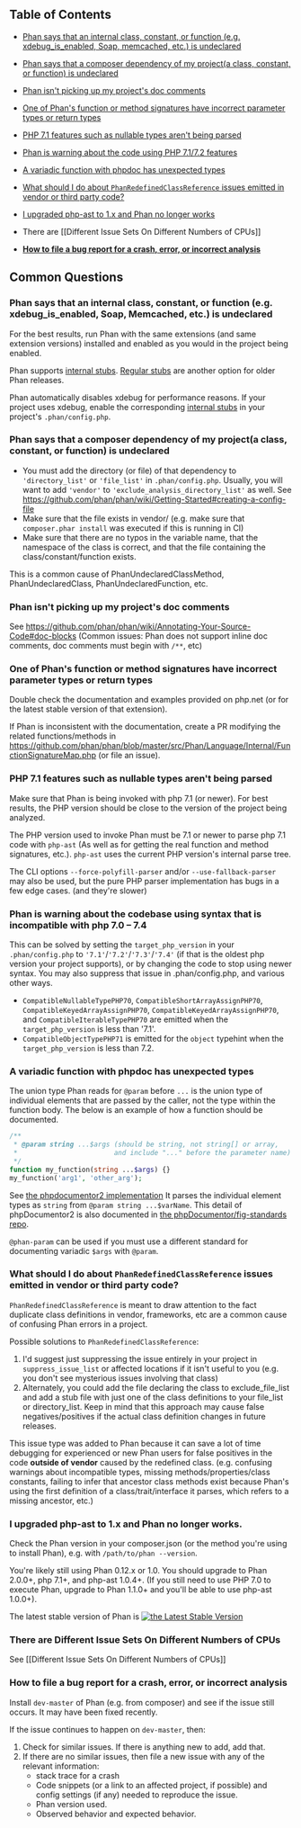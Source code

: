 ## Table of Contents

- [Phan says that an internal class, constant, or function (e.g. xdebug_is_enabled, Soap, memcached, etc.) is undeclared](https://github.com/phan/phan/wiki/Frequently-Asked-Questions#phan-says-that-an-internal-class-constant-or-function-eg-xdebug_is_enabled-soap-memcached-etc-is-undeclared)
- [Phan says that a composer dependency of my project(a class, constant, or function) is undeclared](https://github.com/phan/phan/wiki/Frequently-Asked-Questions#phan-says-that-a-composer-dependency-of-my-projecta-class-constant-or-function-is-undeclared)
- [Phan isn't picking up my project's doc comments](https://github.com/phan/phan/wiki/Frequently-Asked-Questions#phan-isnt-picking-up-my-projects-doc-comments)
- [One of Phan's function or method signatures have incorrect parameter types or return types](https://github.com/phan/phan/wiki/Frequently-Asked-Questions#one-of-phans-function-or-method-signatures-have-incorrect-parameter-types-or-return-types)
- [PHP 7.1 features such as nullable types aren't being parsed](https://github.com/phan/phan/wiki/Frequently-Asked-Questions#php-71-features-such-as-nullable-types-arent-being-parsed)
- [Phan is warning about the code using PHP 7.1/7.2 features](https://github.com/phan/phan/wiki/Frequently-Asked-Questions#phan-is-warning-about-the-codebase-using-syntax-that-is-incompatible-with-php-707172)
- [A variadic function with phpdoc has unexpected types](https://github.com/phan/phan/wiki/Frequently-Asked-Questions#a-variadic-function-with-phpdoc-has-unexpected-types)
- [What should I do about `PhanRedefinedClassReference` issues emitted in vendor or third party code?](https://github.com/phan/phan/wiki/Frequently-Asked-Questions#what-should-i-do-about-phanredefinedclassreference-issues-emitted-in-vendor-or-third-party-code)
- [I upgraded php-ast to 1.x and Phan no longer works](https://github.com/phan/phan/wiki/Frequently-Asked-Questions#i-upgraded-php-ast-to-100-and-phan-no-longer-works)

- There are [[Different Issue Sets On Different Numbers of CPUs]]
- **[How to file a bug report for a crash, error, or incorrect analysis](https://github.com/phan/phan/wiki/Frequently-Asked-Questions#how-to-file-a-bug-report-for-a-crash-error-or-incorrect-analysis)**

## Common Questions

### Phan says that an internal class, constant, or function (e.g. xdebug_is_enabled, Soap, Memcached, etc.) is undeclared

For the best results, run Phan with the same extensions (and same extension versions) installed and enabled as you would in the project being enabled.

Phan supports [internal stubs](https://github.com/phan/phan/wiki/How-To-Use-Stubs#internal-stubs). [Regular stubs](https://github.com/phan/phan/wiki/How-To-Use-Stubs#stubs) are another option for older Phan releases.

Phan automatically disables xdebug for performance reasons. If your project uses xdebug, enable the corresponding [internal stubs](https://github.com/phan/phan/wiki/How-To-Use-Stubs#internal-stubs) in your project's `.phan/config.php`.

### Phan says that a composer dependency of my project(a class, constant, or function) is undeclared

- You must add the directory (or file) of that dependency to `'directory_list'` or `'file_list'` in `.phan/config.php`. Usually, you will want to add `'vendor'` to `'exclude_analysis_directory_list'` as well. See https://github.com/phan/phan/wiki/Getting-Started#creating-a-config-file
- Make sure that the file exists in vendor/ (e.g. make sure that `composer.phar install` was executed if this is running in CI)
- Make sure that there are no typos in the variable name, that the namespace of the class is correct, and that the file containing the class/constant/function exists.

This is a common cause of PhanUndeclaredClassMethod, PhanUndeclaredClass, PhanUndeclaredFunction, etc.

### Phan isn't picking up my project's doc comments

See https://github.com/phan/phan/wiki/Annotating-Your-Source-Code#doc-blocks (Common issues: Phan does not support inline doc comments, doc comments must begin with `/**`, etc)

### One of Phan's function or method signatures have incorrect parameter types or return types

Double check the documentation and examples provided on php.net (or for the latest stable version of that extension).

If Phan is inconsistent with the documentation, create a PR modifying the related functions/methods in https://github.com/phan/phan/blob/master/src/Phan/Language/Internal/FunctionSignatureMap.php (or file an issue).

### PHP 7.1 features such as nullable types aren't being parsed

Make sure that Phan is being invoked with php 7.1 (or newer). For best results, the PHP version should be close to the version of the project being analyzed.

The PHP version used to invoke Phan must be 7.1 or newer to parse php 7.1 code with `php-ast` (As well as for getting the real function and method signatures, etc.). `php-ast` uses the current PHP version's internal parse tree.

The CLI options `--force-polyfill-parser` and/or `--use-fallback-parser` may also be used, but the pure PHP parser implementation has bugs in a few edge cases. (and they're slower)

### Phan is warning about the codebase using syntax that is incompatible with php 7.0 – 7.4

This can be solved by setting the `target_php_version` in your `.phan/config.php` to `'7.1'`/`'7.2'`/`'7.3'`/`'7.4'` (if that is the oldest php version your project supports), or by changing the code to stop using newer syntax. You may also suppress that issue in .phan/config.php, and various other ways.

+ `CompatibleNullableTypePHP70`, `CompatibleShortArrayAssignPHP70`, `CompatibleKeyedArrayAssignPHP70`,
  `CompatibleKeyedArrayAssignPHP70`, and `CompatibleIterableTypePHP70`
  are emitted when the `target_php_version` is less than '7.1'.
+ `CompatibleObjectTypePHP71` is emitted for the `object` typehint when the `target_php_version`
  is less than 7.2.


### A variadic function with phpdoc has unexpected types

The union type Phan reads for `@param` before `...` is the union type of individual elements that are passed by the caller, not the type within the function body. The below is an example of how a function should be documented.

```php
/**
 * @param string ...$args (should be string, not string[] or array,
 *                        and include "..." before the parameter name)
 */
function my_function(string ...$args) {}
my_function('arg1', 'other_arg');
```

See [the phpdocumentor2 implementation](https://github.com/phpDocumentor/ReflectionDocBlock/blob/14f9edf1ae14d6ce417afb05a9ed37d7b3cc341e/tests/unit/DocBlock/Tags/ParamTest.php#L152-L168) It parses the individual element types as `string` from `@param string ...$varName`. This detail of phpDocumentor2 is also documented in [the phpDocumentor/fig-standards repo](https://github.com/phpDocumentor/fig-standards/issues/40#issuecomment-138117263).

`@phan-param` can be used if you must use a different standard for documenting variadic `$args` with `@param`.

### What should I do about `PhanRedefinedClassReference` issues emitted in vendor or third party code?

`PhanRedefinedClassReference` is meant to draw attention to the fact duplicate class definitions in vendor, frameworks, etc are a common cause of confusing Phan errors in a project. 

Possible solutions to `PhanRedefinedClassReference`:

1. I'd suggest just suppressing the issue entirely in your project in `suppress_issue_list` or affected locations if it isn't useful to you (e.g. you don't see mysterious issues involving that class)
2. Alternately, you could add the file declaring the class to exclude_file_list and add a stub file with just one of the class definitions to your file_list or directory_list. Keep in mind that this approach may cause false negatives/positives if the actual class definition changes in future releases.

This issue type was added to Phan because it can save a lot of time debugging for experienced or new Phan users for false positives in the code **outside of vendor** caused by the redefined class. (e.g. confusing warnings about incompatible types, missing methods/properties/class constants, failing to infer that ancestor class methods exist because Phan's using the first definition of a class/trait/interface it parses, which refers to a missing ancestor, etc.)

### I upgraded php-ast to 1.x and Phan no longer works.

Check the Phan version in your composer.json (or the method you're using to install Phan), e.g. with `/path/to/phan --version`.

You're likely still using Phan 0.12.x or 1.0. You should upgrade to Phan 2.0.0+, php 7.1+, and php-ast 1.0.4+. (If you still need to use PHP 7.0 to execute Phan, upgrade to Phan 1.1.0+ and you'll be able to use php-ast 1.0.0+).

The latest stable version of Phan is [![the Latest Stable Version](https://img.shields.io/packagist/v/phan/phan.svg)](https://packagist.org/packages/phan/phan)

### There are Different Issue Sets On Different Numbers of CPUs

See [[Different Issue Sets On Different Numbers of CPUs]]

### How to file a bug report for a crash, error, or incorrect analysis

Install `dev-master` of Phan (e.g. from composer) and see if the issue still occurs. It may have been fixed recently.

If the issue continues to happen on `dev-master`, then:

1. Check for similar issues. If there is anything new to add, add that.
2. If there are no similar issues, then file a new issue with any of the relevant information:
   - stack trace for a crash
   - Code snippets (or a link to an affected project, if possible) and config settings (if any) needed to reproduce the issue.
   - Phan version used.
   - Observed behavior and expected behavior.
